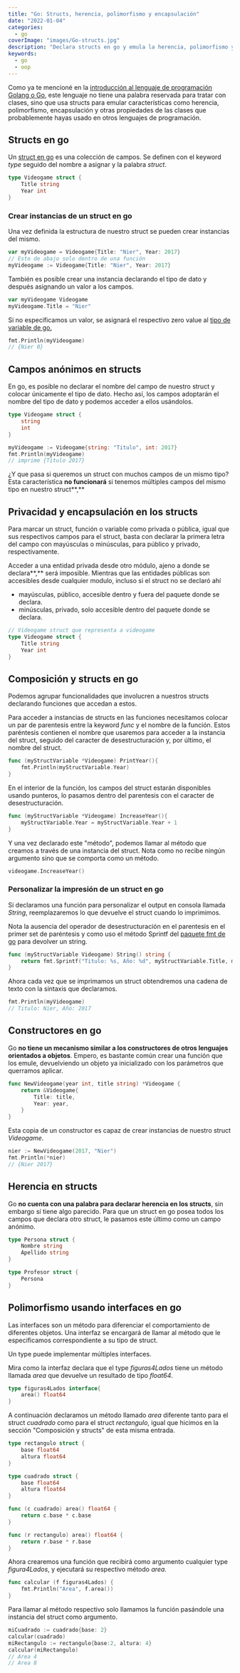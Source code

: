 ```yaml
---
title: "Go: Structs, herencia, polimorfismo y encapsulación"
date: "2022-01-04"
categories: 
  - go
coverImage: "images/Go-structs.jpg"
description: "Declara structs en go y emula la herencia, polimorfismo y encapsulación que están presentes en la programación orientados a objetos."
keywords:
  - go
  - oop
---
```


Como ya te mencioné en la [introducción al lenguaje de programación Golang o Go](/golang-introduccion-al-lenguaje-variables-y-tipos-de-datos/), este lenguaje no tiene una palabra reservada para tratar con clases, sino que usa structs para emular características como herencia, polimorfismo, encapsulación y otras propiedades de las clases que probablemente hayas usado en otros lenguajes de programación.

## Structs en go

Un [struct en go](https://go.dev/tour/moretypes/2) es una colección de campos. Se definen con el keyword _type_ seguido del nombre a asignar y la palabra _struct_.

```go
type Videogame struct {
    Title string
    Year int
}
```

### Crear instancias de un struct en go

Una vez definida la estructura de nuestro struct se pueden crear instancias del mismo.

```go
var myVideogame = Videogame{Title: "Nier", Year: 2017}
// Esto de abajo solo dentro de una función
myVideogame := Videogame{Title: "Nier", Year: 2017}
```

También es posible crear una instancia declarando el tipo de dato y después asignando un valor a los campos.

```go
var myVideogame Videogame
myVideogame.Title = "Nier"
```

Si no especificamos un valor, se asignará el respectivo zero value al [tipo de variable de go.](/golang-introduccion-al-lenguaje-variables-y-tipos-de-datos/)

```go
fmt.Println(myVideogame)
// {Nier 0}
```

## Campos anónimos en structs

En go, es posible no declarar el nombre del campo de nuestro struct y colocar únicamente el tipo de dato. Hecho así, los campos adoptarán el nombre del tipo de dato y podemos acceder a ellos usándolos.

```go
type Videogame struct { 
    string 
    int 
}

myVideogame := Videogame{string: "Titulo", int: 2017}
fmt.Println(myVideogame)
// imprime {Titulo 2017}
```

¿Y que pasa si queremos un struct con muchos campos de un mismo tipo? Esta característica **no funcionará** si tenemos múltiples campos del mismo tipo en nuestro struct**,**

## Privacidad y encapsulación en los structs

Para marcar un struct, función o variable como privada o pública, igual que sus respectivos campos para el struct, basta con declarar la primera letra del campo con mayúsculas o minúsculas, para público y privado, respectivamente.

Acceder a una entidad privada desde otro módulo, ajeno a donde se declara**,** será imposible. Mientras que las entidades públicas son accesibles desde cualquier modulo, incluso si el struct no se declaró ahí

- mayúsculas, público, accesible dentro y fuera del paquete donde se declara.
- minúsculas, privado, solo accesible dentro del paquete donde se declara.

```go
// Videogame struct que representa a videogame
type Videogame struct {
    Title string
    Year int
}
```

## Composición y structs en go

Podemos agrupar funcionalidades que involucren a nuestros structs declarando funciones que accedan a estos.

Para acceder a instancias de structs en las funciones necesitamos colocar un par de parentesis entre la keyword _func_ y el nombre de la función. Estos paréntesis contienen el nombre que usaremos para acceder a la instancia del struct, seguido del caracter de desestructuración y, por último, el nombre del struct.

```go
func (myStructVariable *Videogame) PrintYear(){
    fmt.Println(myStructVariable.Year)
}
```

En el interior de la función, los campos del struct estarán disponibles usando punteros, lo pasamos dentro del parentesis con el caracter de desestructuración.

```go
func (myStructVariable *Videogame) IncreaseYear(){
    myStructVariable.Year = myStructVariable.Year + 1
}
```

Y una vez declarado este "método", podemos llamar al método que creamos a través de una instancia del struct. Nota como no recibe ningún argumento sino que se comporta como un método.

```go
videogame.IncreaseYear()
```

### Personalizar la impresión de un struct en go

Si declaramos una función para personalizar el output en consola llamada _String_, reemplazaremos lo que devuelve el struct cuando lo imprimimos.

Nota la ausencia del operador de desestructuración en el parentesis en el primer set de paréntesis y como uso el método Sprintf del [paquete fmt de go](/go-funciones-argumentos-y-el-paquete-fmt/) para devolver un string.

```go
func (myStructVariable Videogame) String() string { 
    return fmt.Sprintf("Titulo: %s, Año: %d", myStructVariable.Title, myStructVariable.Year) 
}
```

Ahora cada vez que se imprimamos un struct obtendremos una cadena de texto con la sintaxis que declaramos.

```go
fmt.Println(myVideogame)
// Titulo: Nier, Año: 2017
```

## Constructores en go

Go **no tiene un mecanismo similar a los constructores de otros lenguajes orientados a objetos**. Empero, es bastante común crear una función que los emule, devuelviendo un objeto ya inicializado con los parámetros que querramos aplicar.

```go
func NewVideogame(year int, title string) *Videogame {
    return &Videogame{
        Title: title,
        Year: year,     
    }
}
```

Esta copia de un constructor es capaz de crear instancias de nuestro struct _Videogame_.

```go
nier := NewVideogame(2017, "Nier")
fmt.Println(*nier)
// {Nier 2017}
```

## Herencia en structs

Go **no cuenta con una palabra para declarar herencia en los structs**, sin embargo sí tiene algo parecido. Para que un struct en go posea todos los campos que declara otro struct, le pasamos este último como un campo anónimo.

```go
type Persona struct {
    Nombre string
    Apellido string
}

type Profesor struct {
    Persona
}
```

## Polimorfismo usando interfaces en go

Las interfaces son un método para diferenciar el comportamiento de diferentes objetos. Una interfaz se encargará de llamar al método que le especificamos correspondiente a su tipo de struct.

Un type puede implementar múltiples interfaces.

Mira como la interfaz declara que el type _figuras4Lados_ tiene un método llamada _area_ que devuelve un resultado de tipo _float64_.

```go
type figuras4Lados interface{
    area() float64
}
```

A continuación declaramos un método llamado _area_ diferente tanto para el struct _cuadrado_ como para el struct _rectangulo_, igual que hicimos en la sección "Composición y structs" de esta misma entrada.

```go
type rectangulo struct {
    base float64
    altura float64
}

type cuadrado struct {
    base float64
    altura float64
}

func (c cuadrado) area() float64 {
    return c.base * c.base 
}

func (r rectangulo) area() float64 {
    return r.base * r.base 
}
```

Ahora crearemos una función que recibirá como argumento cualquier type _figura4Lados_, y ejecutará su respectivo método _area._

```go
func calcular (f figuras4Lados) {
    fmt.Println("Area", f.area())
}
```

Para llamar al método respectivo solo llamamos la función pasándole una instancia del struct como argumento.

```go
miCuadrado := cuadrado{base: 2}
calcular(cuadrado)
miRectangulo := rectangulo{base:2, altura: 4}
calcular(miRectangulo)
// Area 4
// Area 8
```
